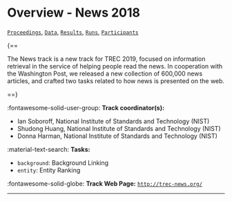 # Overview - News 2018

[`Proceedings`](./proceedings.md), [`Data`](./data.md), [`Results`](./results.md), [`Runs`](./runs.md), [`Participants`](./participants.md)

{==

The News track is a new track for TREC 2019, focused on information retrieval in the service of helping people read the news. In cooperation with the Washington Post, we released a new collection of 600,000 news articles, and crafted two tasks related to how news is presented on the web.

==}

:fontawesome-solid-user-group: **Track coordinator(s):**

- Ian Soboroff, National Institute of Standards and Technology (NIST) 
- Shudong Huang, National Institute of Standards and Technology (NIST) 
- Donna Harman, National Institute of Standards and Technology (NIST) 

:material-text-search: **Tasks:**

- `background`: Background Linking 
- `entity`: Entity Ranking 

:fontawesome-solid-globe: **Track Web Page:** [`http://trec-news.org/`](http://trec-news.org/) 

---

